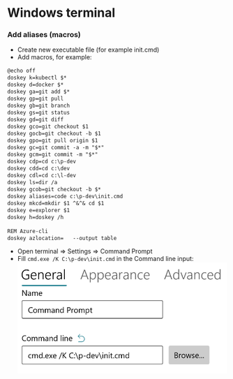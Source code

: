 # Windows terminal

### Add aliases (macros)
- Create new executable file (for example init.cmd)
- Add macros, for example:
```
@echo off 
doskey k=kubectl $*
doskey d=docker $*
doskey ga=git add $*
doskey gp=git pull
doskey gb=git branch
doskey gs=git status
doskey gd=git diff
doskey gco=git checkout $1
doskey gocb=git checkout -b $1
doskey gpo=git pull origin $1
doskey gc=git commit -a -m "$*"
doskey gcm=git commit -m "$*"
doskey cdp=cd c:\p-dev
doskey cdd=cd c:\dev
doskey cdl=cd c:\l-dev
doskey ls=dir /a
doskey gcob=git checkout -b $*
doskey aliases=code c:\p-dev\init.cmd
doskey mkcd=mkdir $1 ^&^& cd $1
doskey e=explorer $1
doskey h=doskey /h

REM Azure-cli
doskey azlocation=   --output table
```
- Open terminal => Settings => Command Prompt
- Fill `cmd.exe /K C:\p-dev\init.cmd` in the Command line input:   ![terminal-configuration](./settings.png)